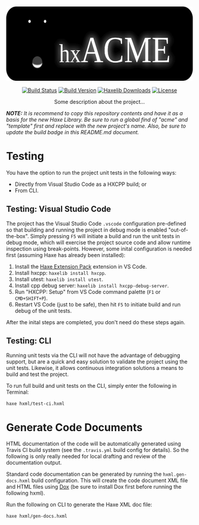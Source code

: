 <p align="center">
<img src="TITLE.svg" alt="hxACME" width="600" height="200">
</p>

<p align="center">
<a href="https://travis-ci.com/moonhappy/hxscene"><img src="https://badgen.net/travis/moonhappy/hxscene" alt="Build Status"></a>
<a href="https://lib.haxe.org/p/hxscene"><img src="https://badgen.net/haxelib/v/hxscene?color=blue" alt="Build Version"></a>
<a href="https://lib.haxe.org/p/hxscene"><img src="https://badgen.net/haxelib/d/hxscene?color=blue" alt="Haxelib Downloads"></a>
<a href="LICENSE"><img src="https://badgen.net/haxelib/license/hxscene?color=blue" alt="License"></a>
</p>

<p align="center">
Some description about the project...
</p>

_**NOTE:** It is recommend to copy this repository contents and have it as a basis for the new Haxe Library. Be sure to run a global find of "acme" and "template" first and replace with the new project's name. Also, be sure to update the build badge in this README.md document._

# Testing

You have the option to run the project unit tests in the following ways:

- Directly from Visual Studio Code as a HXCPP build; or
- From CLI.

## Testing: Visual Studio Code

The project has the Visual Studio Code `.vscode` configuration pre-defined so that building and running the project in debug mode is enabled "out-of-the-box". Simply pressing `F5` will initiate a build and run the unit tests in debug mode, which will exercise the project source code and allow runtime inspection using break-points. However, some inital configuration is needed first (assuming Haxe has already been installed):

1. Install the [Haxe Extension Pack](https://marketplace.visualstudio.com/items?itemName=vshaxe.haxe-extension-pack) extension in VS Code.
2. Install hxcpp: `haxelib install hxcpp`.
3. Install utest: `haxelib install utest`.
4. Install cpp debug server: `haxelib install hxcpp-debug-server`.
5. Run "HXCPP: Setup" from VS Code command palette (`F1` or `CMD+SHIFT+P`).
6. Restart VS Code (just to be safe), then hit `F5` to initiate build and run debug of the unit tests.

After the inital steps are completed, you don't need do these steps again.

## Testing: CLI

Running unit tests via the CLI will not have the advantage of debugging support, but are a quick and easy solution to validate the project using the unit tests. Likewise, it allows continuous integration solutions a means to build and test the project.

To run full build and unit tests on the CLI, simply enter the following in Terminal:
```sh
haxe hxml/test-ci.hxml
```

# Generate Code Documents

HTML documentation of the code will be automatically generated using Travis CI build system (see the `.travis.yml` build config for details). So the following is only really needed for local drafting and review of the documentation output.

Standard code documentation can be generated by running the `hxml.gen-docs.hxml` build configuration. This will create the code document XML file and HTML files using [Dox](https://github.com/HaxeFoundation/dox) (be sure to install Dox first before running the following hxml). 

Run the following on CLI to generate the Haxe XML doc file:
```sh
haxe hxml/gen-docs.hxml
```
